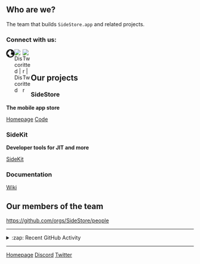 <!-- 
Docs: How to use GitHub README and actions to auto-generate embedded content.
https://github.com/anuraghazra/github-readme-stats
https://www.youtube.com/watch?v=n6d4KHSKqGk
https://github.com/rahuldkjain/github-profile-readme-generator
 -->

## Who are we?

The team that builds `SideStore.app` and related projects.

### Connect with us:

<!--
[![Website](https://img.shields.io/website?label=sidestore.io&style=for-the-badge&url=https://sidestore.io)](https://sidestore.io)
[![Twitter Follow](https://img.shields.io/twitter/follow/sidestore_io?color=1DA1F2&logo=twitter&style=for-the-badge)](https://twitter.com/intent/follow?original_referer=https%3A%2F%2Fgithub.com%2Fsidestore&screen_name=sidestore)
[![GitHub Followers](https://img.shields.io/github/followers/sidestore?style=for-the-badge)]()
[![GitHub Sponsors](https://img.shields.io/github/sponsors/sidestore?style=for-the-badge
)]() 
-->

[<img align="left" alt="sidestore.io" width="22px" src="https://raw.githubusercontent.com/iconic/open-iconic/master/svg/globe.svg" />][website]
[<img align="left" alt="Discord | Discord" width="22px" src="https://cdn.jsdelivr.net/npm/simple-icons@v3/icons/discord.svg" />][discord]
[<img align="left" alt="Twitter | Twitter" width="22px" src="https://cdn.jsdelivr.net/npm/simple-icons@v3/icons/twitter.svg" />][twitter]

<br />
<br />

## Our projects

### SideStore

__The mobile app store__

[Homepage][website]
[Code][git.sidestore]

### SideKit

__Developer tools for JIT and more__

[SideKit][git.sidekit]

### Documentation

[Wiki][wiki]

## Our members of the team

https://github.com/orgs/SideStore/people

---

<details>
  <summary>:zap: Recent GitHub Activity</summary>

<!--START_SECTION:activity-->
1. 🎉 Merged PR [#1](https://github.com/SideStore/anisette-servers/pull/1) in [SideStore/anisette-servers](https://github.com/SideStore/anisette-servers)
2. 🗣 Commented on [#1](https://github.com/SideStore/anisette-servers/issues/1) in [SideStore/anisette-servers](https://github.com/SideStore/anisette-servers)
3. 💪 Opened PR [#1](https://github.com/SideStore/anisette-servers/pull/1) in [SideStore/anisette-servers](https://github.com/SideStore/anisette-servers)
4. ❗️ Opened issue [#642](https://github.com/SideStore/SideStore/issues/642) in [SideStore/SideStore](https://github.com/SideStore/SideStore)
5. 🗣 Commented on [#632](https://github.com/SideStore/SideStore/issues/632) in [SideStore/SideStore](https://github.com/SideStore/SideStore)
6. 🗣 Commented on [#638](https://github.com/SideStore/SideStore/issues/638) in [SideStore/SideStore](https://github.com/SideStore/SideStore)
7. 🗣 Commented on [#640](https://github.com/SideStore/SideStore/issues/640) in [SideStore/SideStore](https://github.com/SideStore/SideStore)
8. 🗣 Commented on [#641](https://github.com/SideStore/SideStore/issues/641) in [SideStore/SideStore](https://github.com/SideStore/SideStore)
9. ❗️ Closed issue [#641](https://github.com/SideStore/SideStore/issues/641) in [SideStore/SideStore](https://github.com/SideStore/SideStore)
10. 🗣 Commented on [#639](https://github.com/SideStore/SideStore/issues/639) in [SideStore/SideStore](https://github.com/SideStore/SideStore)
11. 🗣 Commented on [#639](https://github.com/SideStore/SideStore/issues/639) in [SideStore/SideStore](https://github.com/SideStore/SideStore)
12. 🗣 Commented on [#639](https://github.com/SideStore/SideStore/issues/639) in [SideStore/SideStore](https://github.com/SideStore/SideStore)
13. 🎉 Merged PR [#630](https://github.com/SideStore/SideStore/pull/630) in [SideStore/SideStore](https://github.com/SideStore/SideStore)
14. 🗣 Commented on [#630](https://github.com/SideStore/SideStore/issues/630) in [SideStore/SideStore](https://github.com/SideStore/SideStore)
15. 🗣 Commented on [#639](https://github.com/SideStore/SideStore/issues/639) in [SideStore/SideStore](https://github.com/SideStore/SideStore)
16. 🗣 Commented on [#639](https://github.com/SideStore/SideStore/issues/639) in [SideStore/SideStore](https://github.com/SideStore/SideStore)
17. ❗️ Opened issue [#641](https://github.com/SideStore/SideStore/issues/641) in [SideStore/SideStore](https://github.com/SideStore/SideStore)
18. ❗️ Opened issue [#640](https://github.com/SideStore/SideStore/issues/640) in [SideStore/SideStore](https://github.com/SideStore/SideStore)
19. ❗️ Opened issue [#639](https://github.com/SideStore/SideStore/issues/639) in [SideStore/SideStore](https://github.com/SideStore/SideStore)
20. 🗣 Commented on [#9](https://github.com/SideStore/SideServer-for-Linux/issues/9) in [SideStore/SideServer-for-Linux](https://github.com/SideStore/SideServer-for-Linux)
<!--END_SECTION:activity-->

</details>

---

[Homepage][patreon] [Discord][discord] [Twitter][twitter]

<!--
- [Patreon][patreon]
- [OpenCollective][opencollective]
- [YouTube][youtube]
-->

[website]: https://sidestore.io
[wiki]: https://wiki.sidestore.io
[twitter]: https://twitter.com/sidestore_io
[discord]: https://discord.gg/sidestore-949183273383395328
[youtube]: https://youtube.com/TODO
[patreon]: https://www.patreon.com/SideStore
[opencollective]: https://opencollective.com/TODO
[git.sidestore]: https://github.com/SideStore/SideStore/
[git.sidekit]: https://github.com/SideStore/SideKit

